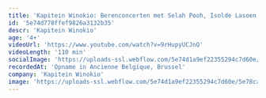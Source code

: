 ```yaml
---
title: 'Kapitein Winokio: Berenconcerten met Selah Pooh, Isolde Lasoen, Jean Blaute & Stefaan Degand'
id: '5e74d778ffef9826a3132b35'
descr: 'Kapitein Winokio'
age: '4+'
videoUrl: 'https://www.youtube.com/watch?v=9rHupyUCJnQ'
videoLength: '110 min'
socialImage: 'https://uploads-ssl.webflow.com/5e74d1a9ef22355294c7d60e/5e78ca9e36ef4a5a12759fa5_191228kapitein-winokio-berenconcerten-met-isolde-lasoen-stefaan-degand-the-mystery-guestkapitein-berenschow-2019-5.jpg'
recordedAt: 'Opname in Ancienne Belgique, Brussel'
company: 'Kapitein Winokio'
image: 'https://uploads-ssl.webflow.com/5e74d1a9ef22355294c7d60e/5e78ca9e36ef4a5a12759fa5_191228kapitein-winokio-berenconcerten-met-isolde-lasoen-stefaan-degand-the-mystery-guestkapitein-berenschow-2019-5.jpg'
---
```

